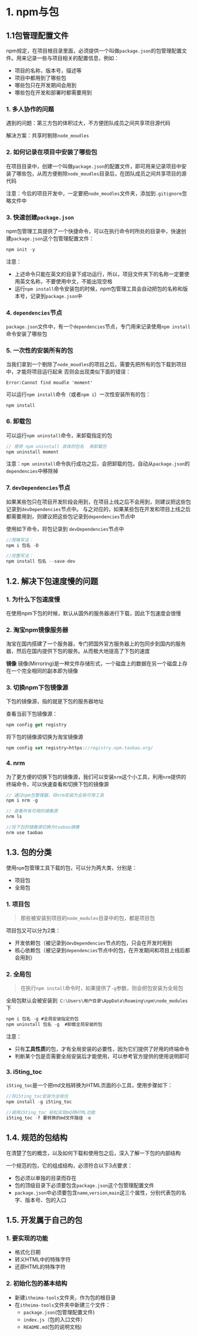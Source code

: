 # 1. npm与包
## 1.1包管理配置文件
npm规定，在项目根目录里面，必须提供一个叫做`package.json`的包管理配置文件。用来记录一些与项目相关的配置信息，例如：
- 项目的名称，版本号，描述等
- 项目中都用到了哪些包
- 哪些包只在开发期间会用到
- 哪些包在开发和部署时都需要用到

### 1. 多人协作的问题
遇到的问题：第三方包的体积过大，不方便团队成员之间共享项目源代码

解决方案：共享时剔除`node_moudles`

### 2. 如何记录在项目中安装了哪些包
在项目目录中，创建一个叫做`package.json`的配置文件，即可用来记录项目中安装了哪些包，从而方便剔除`node_moudles`目录后，在团队成员之间共享项目的源代码

注意：今后的项目开发中，一定要把`node_moudles`文件夹，添加到`.gitignore`忽略文件中

### 3. 快速创建`package.json`
npm包管理工具提供了一个快捷命令，可以在执行命令时所处的目录中，快速创建`package.json`这个包管理配置文件：
```js
npm init -y
```

注意：
- 上述命令只能在英文的目录下成功运行，所以，项目文件夹下的名称一定要使用英文名称，不要使用中文，不能出现空格
- 运行`npm install`命令安装包的时候，npm包管理工具会自动把包的名称和版本号，记录到`package.json`中


### 4. `dependencies`节点
`package.json`文件中，有一个`dependencies`节点，专门用来记录使用`npm install`命令安装了哪些包

### 5. 一次性的安装所有的包

当我们拿到一个剔除了`node_moudles`的项目之后，需要先把所有的包下载到项目中，才能将项目运行起来
否则会出现类似下面的错误：
```
Error:Cannot find moudle 'moment'
```

可以运行`npm install`命令（或者`npm i`）一次性安装所有的包：
```
npm install
```
### 6. 卸载包
可以运行`npm uninstall`命令，来卸载指定的包
```js
// 使用 npm uninstall 具体的包名  来卸载包
npm uninstall moment
```

注意：`npm uninstall`命令执行成功之后，会把卸载的包，自动从`package.json`的`dependencies`中移除掉

### 7. `devDependencies`节点
如果某些包只在项目开发阶段会用到，在项目上线之后不会用到，则建议把这些包记录到`devDependencies`节点中。
与之对应的，如果某些包在开发和项目上线之后都需要用到，则建议把这些包记录到`dependencies`节点中

使用如下命令，将包记录到 `devDependencies`节点中
```js
//简略写法：
npm i 包名 -D

//完整写法：
npm install 包名 --save-dev
```


## 1.2. 解决下包速度慢的问题
###  1. 为什么下包速度慢
在使用npm下包的时候，默认从国外的服务器进行下载，因此下包速度会很慢

### 2. 淘宝npm镜像服务器
淘宝在国内搭建了一个服务器，专门把国外官方服务器上的包同步到国内的服务器，然后在国内提供下包的服务。从而极大地提高了下包的速度

**镜像**
镜像(Mirroring)是一种文件存储形式，一个磁盘上的数据在另一个磁盘上存在一个完全相同的副本即为镜像

### 3. 切换npm下包镜像源
下包的镜像源，指的就是下包的服务器地址

查看当前下包镜像源：
```js
npm config get registry
```

将下包的镜像源切换为淘宝镜像源
```js
npm config set registry=https://registry.npm.taobao.org/
```

### 4. nrm
为了更方便的切换下包的镜像源，我们可以安装`nrm`这个小工具，利用`nrm`提供的终端命令，可以快速查看和切换下包的镜像源

```js
// 通过npm包管理器，将nrm安装为全局可用工具
npm i nrm -g

// 查看所有可用的镜像源
nrm ls

//将下包的镜像源切换为toabao镜像
nrm use taobao
```
## 1.3. 包的分类
使用`npm`包管理工具下载的包，可以分为两大类，分别是：
- 项目包
- 全局包

### 1. 项目包
> 那些被安装到项目的`node_modules`目录中的包，都是项目包

项目包又可以分为2类：
- 开发依赖包（被记录到`devDependencies`节点的包，只会在开发时用到
- 核心依赖包（被记录到`dependencies`节点中的包，在开发期间和项目上线后都会用到）

### 2. 全局包 
> 在执行`npm install`命令时，如果提供了`-g`参数，则会把包安装为全局包

全局包默认会被安装到` C:\Users\用户目录\AppData\Roaming\npm\node_modules`下

```js
npm i 包名 -g #全局安装指定的包
npm uninstall 包名 -g  #卸载全局安装的包
```

注意：
- 只有**工具性质**的包，才有全局安装的必要性，因为它们提供了好用的终端命令
- 判断某个包是否需要全局安装后才能使用，可以参考官方提供的使用说明即可

### 3. i5ting_toc
`i5ting_toc`是一个把md文档转换为HTML页面的小工具，使用步骤如下：
```js
//将i5ting_toc安装为全局包
npm install -g i5ting_toc

//调用i5ting_toc 轻松实现md转HTML功能
i5ting_toc -f 要转换的md文件路径 -o
```
## 1.4. 规范的包结构
在清楚了包的概念，以及如何下载和使用包之后，深入了解一下包的内部结构

一个规范的包，它的组成结构，必须符合以下3点要求：
- 包必须以单独的目录而存在
- 包的顶级目录下必须要包含`package.json`这个包管理配置文件
- `package.json`中必须要包含`name`,`version`,`main`这三个属性，分别代表包的名字、版本号、包的入口

## 1.5. 开发属于自己的包
### 1. 要实现的功能
- 格式化日期
- 转义HTML中的特殊字符
- 还原HTML的特殊字符
### 2. 初始化包的基本结构
- 新建`itheima-tools`文件夹，作为包的根目录
- 在`itheima-tools`文件夹中新建三个文件：
  - `package.json`(包管理配置文件)
  - `index.js`（包的入口文件）
  - `README.md`(包的说明文档)


